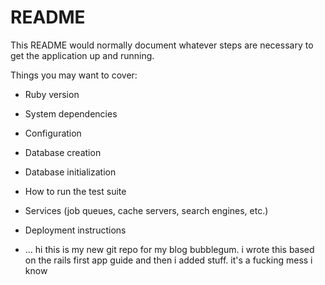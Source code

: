# README

This README would normally document whatever steps are necessary to get the
application up and running.

Things you may want to cover:

* Ruby version

* System dependencies

* Configuration

* Database creation

* Database initialization

* How to run the test suite

* Services (job queues, cache servers, search engines, etc.)

* Deployment instructions

* ...
hi this is my new git repo for my blog bubblegum. i wrote this based on the rails first app guide and then i added stuff. it's a fucking mess i know
